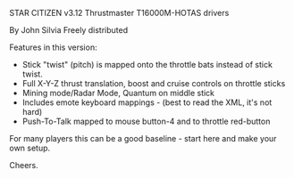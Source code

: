 STAR CITIZEN v3.12 Thrustmaster T16000M-HOTAS drivers

By John Silvia
Freely distributed

Features in this version:
* Stick "twist" (pitch) is mapped onto the throttle bats instead of stick twist.
* Full X-Y-Z thrust translation, boost and cruise controls on throttle sticks
* Mining mode/Radar Mode, Quantum on middle stick
* Includes emote keyboard mappings - (best to read the XML, it's not hard)
* Push-To-Talk mapped to mouse button-4 and to throttle red-button

For many players this can be a good baseline - start here and make your own setup.

Cheers.
